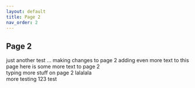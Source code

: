 ```yaml
---
layout: default
title: Page 2
nav_order: 2
---
```


## Page 2
just another test ... making changes to page 2 
adding even more text to this page
here is some more text to page 2  
typing more stuff on page 2 lalalala  
more testing 123 test
